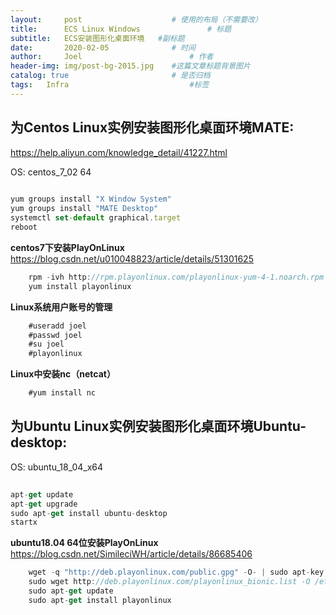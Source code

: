 ```yaml
---
layout:     post   				    # 使用的布局（不需要改）
title:      ECS Linux Windows 				# 标题 
subtitle:   ECS安装图形化桌面环境   #副标题
date:       2020-02-05				# 时间
author:     Joel 						# 作者
header-img: img/post-bg-2015.jpg 	#这篇文章标题背景图片
catalog: true 						# 是否归档
tags:	Infra							#标签
---
```


## 为Centos Linux实例安装图形化桌面环境MATE:
https://help.aliyun.com/knowledge_detail/41227.html

OS: centos_7_02 64

```javascript
  
yum groups install "X Window System"
yum groups install "MATE Desktop"
systemctl set-default graphical.target
reboot  
```  

**centos7下安装PlayOnLinux** 
https://blog.csdn.net/u010048823/article/details/51301625

```javascript
    rpm -ivh http://rpm.playonlinux.com/playonlinux-yum-4-1.noarch.rpm
    yum install playonlinux
``` 


**Linux系统用户账号的管理**

```javascript
    #useradd joel
    #passwd joel
    #su joel
    #playonlinux
```  

**Linux中安装nc（netcat）**

```javascript
    #yum install nc
```  
## 为Ubuntu Linux实例安装图形化桌面环境Ubuntu-desktop:

OS: ubuntu_18_04_x64

```javascript
  
apt-get update
apt-get upgrade
sudo apt-get install ubuntu-desktop
startx
```  

**ubuntu18.04 64位安装PlayOnLinux** 
https://blog.csdn.net/SimileciWH/article/details/86685406

```javascript
    wget -q "http://deb.playonlinux.com/public.gpg" -O- | sudo apt-key add -
    sudo wget http://deb.playonlinux.com/playonlinux_bionic.list -O /etc/apt/sources.list.d/playonlinux.list
    sudo apt-get update
    sudo apt-get install playonlinux
``` 

